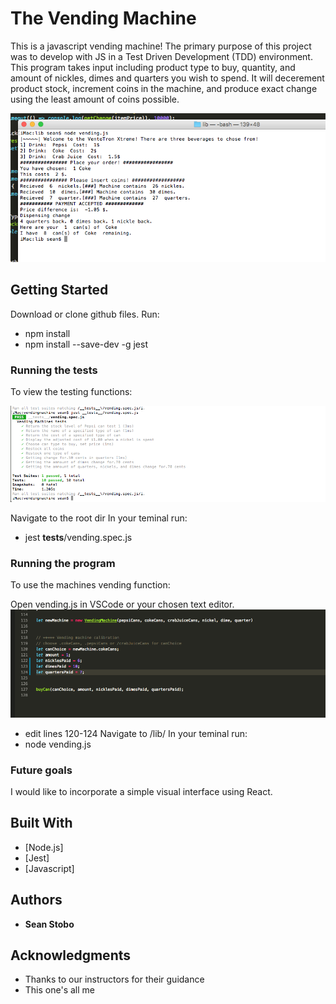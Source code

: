 # The Vending Machine

This is a javascript vending machine! The primary purpose of this project was to develop with JS in a Test Driven Development (TDD) environment. This program takes input including product type to buy, quantity, and amount of nickles, dimes and quarters you wish to spend. It will decerement product stock, increment coins in the machine, and produce exact change using the least amount of coins possible.

![Alt text](/public/VM3.png "Preview Picture")

## Getting Started

Download or clone github files.
Run:
* npm install 
* npm install --save-dev -g jest

### Running the tests

To view the testing functions: 

![Alt text](/public/VM1.png )

Navigate to the root dir
In your teminal run:
* jest __tests__/vending.spec.js    

### Running the program

To use the machines vending function: 


Open vending.js in VSCode or your chosen text editor.
![Alt text](/public/VM4.png )

* edit lines 120-124 
Navigate to /lib/ 
In your teminal run:
* node vending.js

### Future goals

I would like to incorporate a simple visual interface using React.

## Built With

* [Node.js]
* [Jest]
* [Javascript]

## Authors

* **Sean Stobo**

## Acknowledgments


* Thanks to our instructors for their guidance
* This one's all me